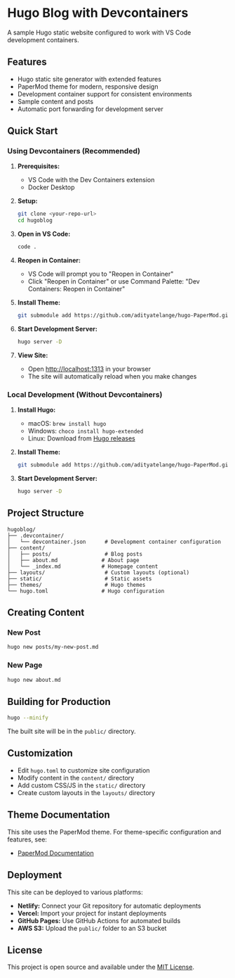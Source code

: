 # Hugo Blog with Devcontainers

A sample Hugo static website configured to work with VS Code development containers.

## Features

- Hugo static site generator with extended features
- PaperMod theme for modern, responsive design
- Development container support for consistent environments
- Sample content and posts
- Automatic port forwarding for development server

## Quick Start

### Using Devcontainers (Recommended)

1. **Prerequisites:**
   - VS Code with the Dev Containers extension
   - Docker Desktop

2. **Setup:**

   ```bash
   git clone <your-repo-url>
   cd hugoblog
   ```

3. **Open in VS Code:**

   ```bash
   code .
   ```

4. **Reopen in Container:**
   - VS Code will prompt you to "Reopen in Container"
   - Click "Reopen in Container" or use Command Palette: "Dev Containers: Reopen in Container"

5. **Install Theme:**

   ```bash
   git submodule add https://github.com/adityatelange/hugo-PaperMod.git themes/PaperMod
   ```

6. **Start Development Server:**

   ```bash
   hugo server -D
   ```

7. **View Site:**
   - Open <http://localhost:1313> in your browser
   - The site will automatically reload when you make changes

### Local Development (Without Devcontainers)

1. **Install Hugo:**
   - macOS: `brew install hugo`
   - Windows: `choco install hugo-extended`
   - Linux: Download from [Hugo releases](https://github.com/gohugoio/hugo/releases)

2. **Install Theme:**

   ```bash
   git submodule add https://github.com/adityatelange/hugo-PaperMod.git themes/PaperMod
   ```

3. **Start Development Server:**

   ```bash
   hugo server -D
   ```

## Project Structure

```
hugoblog/
├── .devcontainer/
│   └── devcontainer.json      # Development container configuration
├── content/
│   ├── posts/                 # Blog posts
│   ├── about.md              # About page
│   └── _index.md             # Homepage content
├── layouts/                   # Custom layouts (optional)
├── static/                    # Static assets
├── themes/                    # Hugo themes
└── hugo.toml                 # Hugo configuration
```

## Creating Content

### New Post

```bash
hugo new posts/my-new-post.md
```

### New Page

```bash
hugo new about.md
```

## Building for Production

```bash
hugo --minify
```

The built site will be in the `public/` directory.

## Customization

- Edit `hugo.toml` to customize site configuration
- Modify content in the `content/` directory
- Add custom CSS/JS in the `static/` directory
- Create custom layouts in the `layouts/` directory

## Theme Documentation

This site uses the PaperMod theme. For theme-specific configuration and features, see:

- [PaperMod Documentation](https://github.com/adityatelange/hugo-PaperMod/wiki)

## Deployment

This site can be deployed to various platforms:

- **Netlify:** Connect your Git repository for automatic deployments
- **Vercel:** Import your project for instant deployments
- **GitHub Pages:** Use GitHub Actions for automated builds
- **AWS S3:** Upload the `public/` folder to an S3 bucket

## License

This project is open source and available under the [MIT License](LICENSE).
